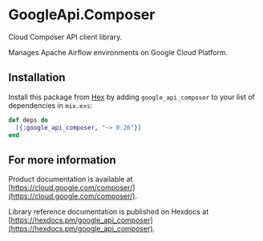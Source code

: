 # GoogleApi.Composer

Cloud Composer API client library.

Manages Apache Airflow environments on Google Cloud Platform.

## Installation

Install this package from [Hex](https://hex.pm) by adding
`google_api_composer` to your list of dependencies in `mix.exs`:

```elixir
def deps do
  [{:google_api_composer, "~> 0.26"}]
end
```

## For more information

Product documentation is available at [https://cloud.google.com/composer/](https://cloud.google.com/composer/).

Library reference documentation is published on Hexdocs at
[https://hexdocs.pm/google_api_composer](https://hexdocs.pm/google_api_composer).
